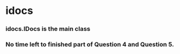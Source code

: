 # idocs

### idocs.IDocs is the main class

### No time left to finished part of Question 4 and Question 5.
